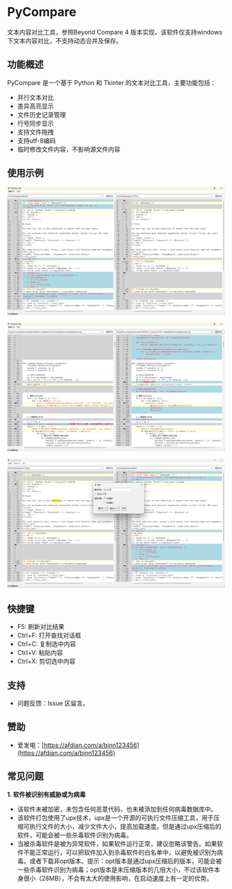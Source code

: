 # PyCompare 

文本内容对比工具，参照Beyond Compare 4 版本实现，该软件仅支持windows下文本内容对比，不支持动态合并及保存。

## 功能概述
PyCompare 是一个基于 Python 和 Tkinter 的文本对比工具，主要功能包括：

- 并行文本对比
- 差异高亮显示
- 文件历史记录管理
- 行号同步显示
- 支持文件拖拽
- 支持utf-8编码
- 临时修改文件内容，不影响源文件内容

## 使用示例

![img](assets/images/效果图1.png)

![img](assets/images/效果图2.png)

![img](assets/images/效果图3.png)

## 快捷键

- F5: 刷新对比结果
- Ctrl+F: 打开查找对话框
- Ctrl+C: 复制选中内容
- Ctrl+V: 粘贴内容
- Ctrl+X: 剪切选中内容

## 支持  
- 问题反馈：Issue 区留言。

## 赞助

- 爱发电：[https://afdian.com/a/binn123456](https://afdian.com/a/binn123456)

## 常见问题
**1. 软件被识别有威胁或为病毒**
   - 该软件未被加密，未包含任何恶意代码，也未被添加到任何病毒数据库中。
   - 该软件打包使用了upx技术，upx是一个开源的可执行文件压缩工具，用于压缩可执行文件的大小，减少文件大小，提高加载速度。但是通过upx压缩后的软件，可能会被一些杀毒软件识别为病毒。
   - 当被杀毒软件是被为异常软件，如果软件运行正常，建议忽略该警告。如果软件不能正常运行，可以把软件加入到杀毒软件的白名单中，以避免被识别为病毒。或者下载非opt版本。提示：opt版本是通过upx压缩后的版本，可能会被一些杀毒软件识别为病毒；opt版本是未压缩版本的几倍大小，不过该软件本身很小（28MB），不会有太大的使用影响，在启动速度上有一定的优势。